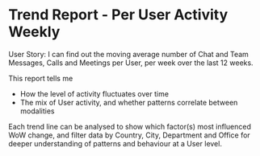 # Trend Report - Per User Activity Weekly

User Story: I can find out the moving average number of Chat and Team Messages, Calls and Meetings per User, per week over the last 12 weeks. 

This report tells me

- How the level of activity fluctuates over time
- The mix of User activity, and whether patterns correlate between modalities

Each trend line can be analysed to show which factor(s) most influenced WoW change, and filter data by Country, City, Department and Office for deeper understanding of patterns and behaviour at a User level.
